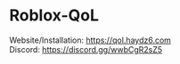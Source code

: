 # Roblox-QoL
Website/Installation: https://qol.haydz6.com <br>
Discord: https://discord.gg/wwbCgR2sZ5
